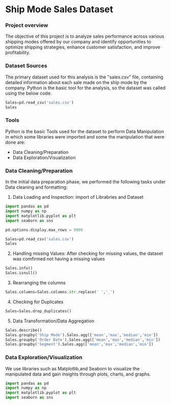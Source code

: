 # Ship Mode Sales Dataset

### Project overview 

The objective of this project is to analyze sales performance across various shipping modes offered by our company and identify opportunities to optimize shipping strategies, enhance customer satisfaction, and improve profitability.

### Dataset Sources
The primary dataset used for this analysis is the "sales.csv" file, containing detailed information about each sale made on the ship mode by the company. 
Python is the basic tool for the analysis, so the dataset was called using the below code.

```python
Sales=pd.read_csv('sales.csv')
Sales
```

### Tools

Python is the basic Tools used for the dataset to perform Data Manipulation in which some libraries were imported and some the manipulation that were done are:
- Data Cleaning/Preparation 
- Data Exploration/Visualization

### Data Cleaning/Preparation

In the initial data preparation phase, we performed the following tasks under Data cleaning and formatting:
1. Data Loading and Inspection: import of Librabries and Dataset
```Python
import pandas as pd 
import numpy as np
import matplotlib.pyplot as plt
import seaborn as sns

pd.options.display.max_rows = 9999

Sales=pd.read_csv('sales.csv')
Sales
```

2. Handling missing Values: After checking for missing values, the dataset was comfirmed not having a missing values
```python
Sales.info()
Sales.isnull()
```
   
3. Rearranging the columns
```python
Sales.columns=Sales.columns.str.replace(' ','_')
```

4. Checking for Duplicates
```python
Sales=Sales.drop_duplicates()
```

5. Data Transformation/Data Aggregation
```python
Sales.describe()
Sales.groupby('Ship Mode').Sales.agg(['mean','max','median','min'])
Sales.groupby('Order Date').Sales.agg(['mean','max','median','min'])
Sales.groupby('Segment').Sales.agg(['mean','max','median','min'])
```

### Data Exploration/Visualization

We use libraries such as Matplotlib,and Seaborn to visualize the manipulated data and gain insights through plots, charts, and graphs.
```Python
import pandas as pd 
import numpy as np
import matplotlib.pyplot as plt
import seaborn as sns
```
